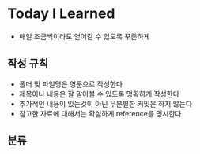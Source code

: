# Today I Learned

* 매일 조금씩이라도 얻어갈 수 있도록 꾸준하게

## 작성 규칙

* 폴더 및 파일명은 영문으로 작성한다
* 제목이나 내용은 잘 알아볼 수 있도록 명확하게 작성한다
* 추가적인 내용이 있는것이 아닌 무분별한 커밋은 하지 않는다
* 참고한 자료에 대해서는 확실하게 reference를 명시한다

## 분류